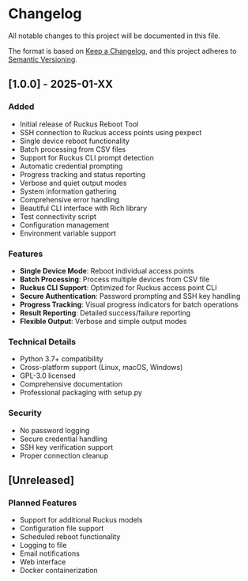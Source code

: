 # Changelog

All notable changes to this project will be documented in this file.

The format is based on [Keep a Changelog](https://keepachangelog.com/en/1.0.0/),
and this project adheres to [Semantic Versioning](https://semver.org/spec/v2.0.0.html).

## [1.0.0] - 2025-01-XX

### Added
- Initial release of Ruckus Reboot Tool
- SSH connection to Ruckus access points using pexpect
- Single device reboot functionality
- Batch processing from CSV files
- Support for Ruckus CLI prompt detection
- Automatic credential prompting
- Progress tracking and status reporting
- Verbose and quiet output modes
- System information gathering
- Comprehensive error handling
- Beautiful CLI interface with Rich library
- Test connectivity script
- Configuration management
- Environment variable support

### Features
- **Single Device Mode**: Reboot individual access points
- **Batch Processing**: Process multiple devices from CSV file
- **Ruckus CLI Support**: Optimized for Ruckus access point CLI
- **Secure Authentication**: Password prompting and SSH key handling
- **Progress Tracking**: Visual progress indicators for batch operations
- **Result Reporting**: Detailed success/failure reporting
- **Flexible Output**: Verbose and simple output modes

### Technical Details
- Python 3.7+ compatibility
- Cross-platform support (Linux, macOS, Windows)
- GPL-3.0 licensed
- Comprehensive documentation
- Professional packaging with setup.py

### Security
- No password logging
- Secure credential handling
- SSH key verification support
- Proper connection cleanup

## [Unreleased]

### Planned Features
- Support for additional Ruckus models
- Configuration file support
- Scheduled reboot functionality
- Logging to file
- Email notifications
- Web interface
- Docker containerization
